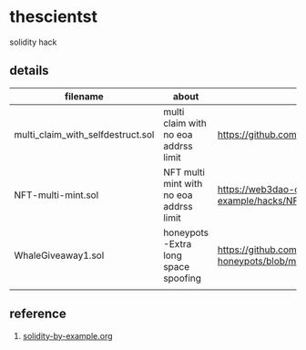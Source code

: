 # thescientst
solidity hack
## details
| filename | about | source |
| ---- | ---- | ---- |
| multi_claim_with_selfdestruct.sol | multi claim with no eoa addrss limit | https://github.com/GGCCCC/airdrop_multi_clai |
| NFT-multi-mint.sol | NFT multi mint with no eoa addrss limit | https://web3dao-cn.github.io/solidity-example/hacks/NFT-multi-mint/ |
| WhaleGiveaway1.sol | honeypots -Extra long space spoofing| https://github.com/thec00n/smart-contract-honeypots/blob/master/WhaleGiveaway1.sol|
| | |


## reference
1. [solidity-by-example.org](https://solidity-by-example.org/)
